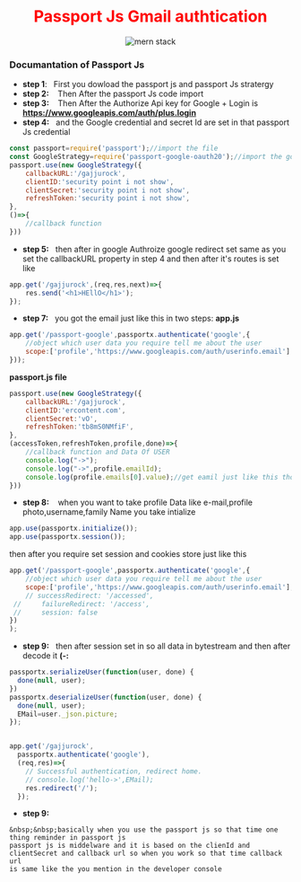 <h1 align="center" style="color:red;">Passport Js Gmail authtication</h1>
<div align="center">

![mern stack](https://s3-ap-southeast-1.amazonaws.com/djamblog/article-100417221025.png)

</div>
<div>
 
 ### Documantation of Passport Js 
 
 </div>
 
 <div>
 
 * **step 1**:
&nbsp;&nbsp;First you dowload the passport js and passport Js stratergy
 * **step 2:**
&nbsp;&nbsp;  Then After the passport Js code import 
* **step 3:**
&nbsp;&nbsp;  Then After the Authorize Api key for Google + Login is **https://www.googleapis.com/auth/plus.login** 
* **step 4:**
&nbsp;&nbsp;and the Google credential and secret Id are set in that passport Js credential
 
```javascript
const passport=require('passport');//import the file
const GoogleStrategy=require('passport-google-oauth20');//import the google auth 20
passport.use(new GoogleStrategy({
	callbackURL:'/gajjurock',
	clientID:'security point i not show',
	clientSecret:'security point i not show',
	refreshToken:'security point i not show',
},
()=>{
	//callback function
}))
```
* **step 5:**
&nbsp;&nbsp;then after in google Authroize google redirect set same as you set the callbackURL property in step 4
and then after it's routes is set like
```javascript
app.get('/gajjurock',(req,res,next)=>{
	res.send('<h1>HEllO</h1>');
});
```
* **step 7:**
&nbsp;&nbsp;you got the email just like this in two steps:
**app.js**
```javascript
app.get('/passport-google',passportx.authenticate('google',{
	//object which user data you require tell me about the user
	scope:['profile','https://www.googleapis.com/auth/userinfo.email']
}));
```
**passport.js file**
```javascript
passport.use(new GoogleStrategy({
	callbackURL:'/gajjurock',
	clientID:'ercontent.com',
	clientSecret:'vO',
	refreshToken:'tb8mS0NMfiF',
},
(accessToken,refreshToken,profile,done)=>{
	//callback function and Data Of USER
	console.log("->");
	console.log("->",profile.emailId);
	console.log(profile.emails[0].value);//get eamil just like this thorugh callback
}))
```
* **step 8:**
&nbsp;&nbsp;
when you want to take profile Data like e-mail,profile photo,username,family Name
you take intialize
```javascript
app.use(passportx.initialize());
app.use(passportx.session());
```
then after you require set session and cookies store just like this
```javascript
app.get('/passport-google',passportx.authenticate('google',{
	//object which user data you require tell me about the user
	scope:['profile','https://www.googleapis.com/auth/userinfo.email'],
	// successRedirect: '/accessed',
 //  	failureRedirect: '/access',
 //  	session: false
})
);
```
* **step 9:**
&nbsp;&nbsp;then after session set in so all data in bytestream and then after decode it **(-:**
```javascript
passportx.serializeUser(function(user, done) {
  done(null, user);
})
passportx.deserializeUser(function(user, done) {
  done(null, user);
  EMail=user._json.picture;
});


app.get('/gajjurock', 
  passportx.authenticate('google'),
  (req,res)=>{
    // Successful authentication, redirect home.
    // console.log('hello->',EMail);
    res.redirect('/');
  });

```
* **step 9:**
```text
&nbsp;&nbsp;basically when you use the passport js so that time one thing reminder in passport js
passport js is middelware and it is based on the clienId and clientSecret and callback url so when you work so that time callback url
is same like the you mention in the developer console
```
</div>

